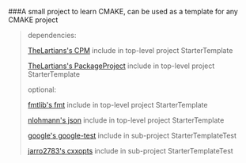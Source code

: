 ###A small project to learn CMAKE, can be used as a template for any CMAKE project

> dependencies:
> 
> [TheLartians's CPM](https://github.com/TheLartians/CPM.cmake) include in top-level project StarterTemplate
> 
> [TheLartians's PackageProject](https://github.com/TheLartians/PackageProject.cmake) include in top-level project StarterTemplate
> 
> optional:
> 
> [fmtlib's fmt](https://github.com/fmtlib/fmt) include in top-level project StarterTemplate
> 
> [nlohmann's json](https://github.com/nlohmann/json) include in top-level project StarterTemplate
> 
> [google's google-test](https://github.com/google/googletest) include in sub-project StarterTemplateTest
> 
> [jarro2783's cxxopts](https://github.com/jarro2783/cxxopts) include in sub-project StarterTemplateTest
